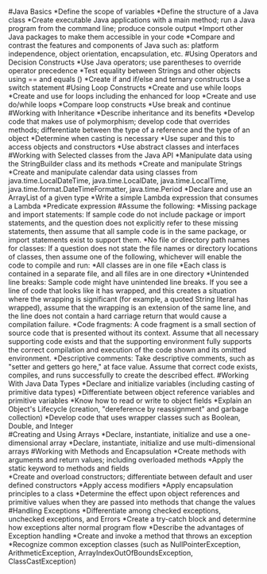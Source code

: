 #Java Basics 
*Define the scope of variables 
*Define the structure of a Java class
*Create executable Java applications with a main method; run a Java program from the command line; produce console output
*Import other Java packages to make them accessible in your code
*Compare and contrast the features and components of Java such as: platform independence, object orientation, encapsulation, etc.
#Using Operators and Decision Constructs 
*Use Java operators; use parentheses to override operator precedence
*Test equality between Strings and other objects using == and equals ()
*Create if and if/else and ternary constructs 
Use a switch statement 
#Using Loop Constructs 
*Create and use while loops
*Create and use for loops including the enhanced for loop
*Create and use do/while loops
*Compare loop constructs
*Use break and continue  
#Working with Inheritance 
*Describe inheritance and its benefits
*Develop code that makes use of polymorphism; develop code that overrides methods;  differentiate between the type of a reference and the type of an object
*Determine when casting is necessary
*Use super and this to access objects and constructors
*Use abstract classes and interfaces
#Working with Selected classes from the Java API 
*Manipulate data using the StringBuilder class and its methods
*Create and manipulate Strings
*Create and manipulate calendar data using classes from java.time.LocalDateTime,  java.time.LocalDate, java.time.LocalTime, java.time.format.DateTimeFormatter, java.time.Period
*Declare and use an ArrayList of a given type 
*Write a simple Lambda expression that consumes a Lambda *Predicate expression
#Assume the following:
*Missing package and import statements: If sample code do not include package or import statements, and the question does not explicitly refer to these missing statements, then assume that all sample code is in the same package, or import statements exist to support them.
*No file or directory path names for classes: If a question does not state the file names or directory locations of classes, then assume one of the following, whichever will enable the code to compile and run:
*All classes are in one file
*Each class is contained in a separate file, and all files are in one directory
*Unintended line breaks: Sample code might have unintended line breaks. If you see a line of code that looks like it has wrapped, and this creates a situation where the wrapping is significant (for example, a quoted String literal has wrapped), assume that the wrapping is an extension of the same line, and the line does not contain a hard carriage return that would cause a compilation failure.
*Code fragments: A code fragment is a small section of source code that is presented without its context. Assume that all necessary supporting code exists and that the supporting environment fully supports the correct compilation and execution of the code shown and its omitted environment.
*Descriptive comments: Take descriptive comments, such as "setter and getters go here," at face value. Assume that correct code exists, compiles, and runs successfully to create the described effect.
#Working With Java Data Types 
*Declare and initialize variables (including casting of primitive data types)
*Differentiate between object reference variables and primitive variables
*Know how to read or write to object fields
*Explain an Object's Lifecycle (creation, "dereference by reassignment" and garbage collection)
*Develop code that uses wrapper classes such as Boolean, Double, and Integer  
#Creating and Using Arrays 
*Declare, instantiate, initialize and use a one-dimensional array
*Declare, instantiate, initialize and use multi-dimensional arrays
#Working with Methods and Encapsulation 
*Create methods with arguments and return values; including overloaded methods
*Apply the static keyword to methods and fields  
*Create and overload constructors; differentiate between default and user defined constructors
*Apply access modifiers
*Apply encapsulation principles to a class
*Determine the effect upon object references and primitive values when they are passed  into methods that change the values
#Handling Exceptions 
*Differentiate among checked exceptions, unchecked exceptions, and Errors
*Create a try-catch block and determine how exceptions alter normal program flow
*Describe the advantages of Exception handling 
*Create and invoke a method that throws an exception
*Recognize common exception classes (such as NullPointerException, ArithmeticException, ArrayIndexOutOfBoundsException, ClassCastException)